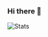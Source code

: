 ### Hi there 👋
![Stats](https://github-readme-stats.vercel.app/api?username=angelskieglazki&show_icons=true&theme=synthwave&count_private=true)

<!--
**angelskieglazki/angelskieglazki** is a ✨ _special_ ✨ repository because its `README.md` (this file) appears on your GitHub profile.

Here are some ideas to get you started:

- 🔭 I’m currently working on ...
- 🌱 I’m currently learning ...
- 👯 I’m looking to collaborate on ...
- 🤔 I’m looking for help with ...
- 💬 Ask me about ...
- 📫 How to reach me: ...
- 😄 Pronouns: ...
- ⚡ Fun fact: ...
-->
